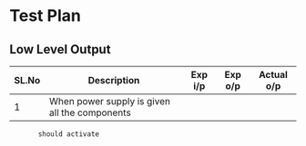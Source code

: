 # Test Plan
##   Low Level Output
| SL.No |                Description                          |      Exp i/p     |     Exp o/p     |     Actual o/p     |   
|-------|-----------------------------------------------------|------------------|-----------------|--------------------|
|   1   | When power supply is given all the components<br>   |                  |                 |                    |
           should activate                                                                                              
